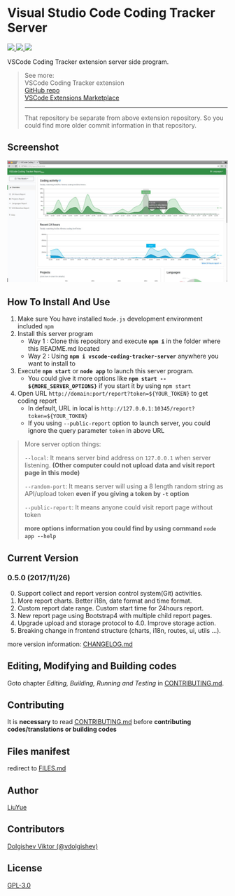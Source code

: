 # Visual Studio Code Coding Tracker Server

<a href="https://www.npmjs.com/package/vscode-coding-tracker-server">
<img src="https://img.shields.io/npm/v/vscode-coding-tracker-server.svg?style=flat-square" />
</a>
<a href="https://travis-ci.org/hangxingliu/vscode-coding-tracker-server">
<img src="https://img.shields.io/travis/hangxingliu/vscode-coding-tracker-server/master.svg?style=flat-square&label=master" />
</a>
<a href="https://travis-ci.org/hangxingliu/vscode-coding-tracker-server">
<img src="https://img.shields.io/travis/hangxingliu/vscode-coding-tracker-server/develop.svg?style=flat-square&label=dev" />
</a>

VSCode Coding Tracker extension server side program. 
> See more:   
> VSCode Coding Tracker extension   
> [GitHub repo](https://github.com/hangxingliu/vscode-coding-tracker)   
> [VSCode Extensions Marketplace](https://marketplace.visualstudio.com/items?itemName=hangxingliu.vscode-coding-tracker)
> 
> ---
> That repository be separate from above extension repository.
> So you could find more older commit information in that repository. 

## Screenshot

![screenshots_2](screenshots/2.jpg)

## How To Install And Use

1. Make sure You have installed `Node.js` development environment included `npm`
2. Install this server program
	- Way 1 : Clone this repository and execute **`npm i`** in the folder where this README.md located 
	- Way 2 : Using **`npm i vscode-coding-tracker-server`** anywhere you want to install to
3. Execute **`npm start`** or **`node app`** to launch this server program. 
	- You could give it more options like **`npm start -- ${MORE_SERVER_OPTIONS}`** if you start it by using `npm start`
4. Open URL `http://domain:port/report?token=${YOUR_TOKEN}` to get coding report
	- In default, URL in local is `http://127.0.0.1:10345/report?token=${YOUR_TOKEN}`
	- If you using `--public-report` option to launch server, you could ignore the query parameter `token` in above URL

> More server option things:
>
> `--local`: It means server bind address on `127.0.0.1` when server listening.
> **(Other computer could not upload data and visit report page in this mode)**
>
> `--random-port`: It means server will using a 8 length random string as API/upload token
>  **even if you giving a token by `-t` option**
>
> `--public-report`: It means anyone could visit report page without token
> 
> **more options information you could find by using command `node app --help`**

## Current Version

### 0.5.0 (2017/11/26)

0. Support collect and report version control system(Git) activities.
1. More report charts. Better i18n, date format and time format.
2. Custom report date range. Custom start time for 24hours report.
3. New report page using Bootstrap4 with multiple child report pages.
4. Upgrade upload and storage protocol to 4.0. Improve storage action.
5. Breaking change in frontend structure (charts, i18n, routes, ui, utils ...).

more version information: [CHANGELOG.md](CHANGELOG.md)

## Editing, Modifying and Building codes

Goto chapter *Editing, Building, Running and Testing* in [CONTRIBUTING.md](CONTRIBUTING.md).

## Contributing

It is **necessary** to read [CONTRIBUTING.md](CONTRIBUTING.md) before **contributing codes/translations or building codes**

## Files manifest

redirect to [FILES.md](docs/FILES.md)

## Author

[LiuYue](https://github.com/hangxingliu)

## Contributors

[Dolgishev Viktor (@vdolgishev)][vdolgishev]

## License

[GPL-3.0](LICENSE)

[vdolgishev]: https://github.com/vdolgishev
